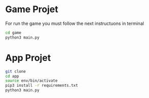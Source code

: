 # Game Projet 

For run the game you must follow the next instructuons in terminal

```sh
cd game
python3 main.py
``` 

# App Projet

```sh
git clone
cd app
source env/bin/activate
pip3 install -r requirements.txt
python3 main.py
``` 